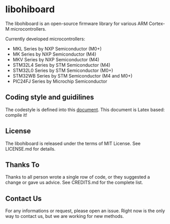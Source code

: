 # libohiboard

The libohiboard is an open-source firmware library for various ARM Cortex-M microcontrollers.

Currently developed microcontrollers:
* MKL Series by NXP Semiconductor (M0+)
* MK Series by NXP Semiconductor (M4)
* MKV Series by NXP Semiconductor (M4)
* STM32L4 Series by STM Semiconductor (M4)
* STM32L0 Series by STM Semiconductor (M0+)
* STM32WB Series by STM Semiconductor (M4 and M0+)
* PIC24FJ Series by Microchip Semiconductor

## Coding style and guidilines

The codestyle is defined into this [document](https://github.com/ohilab/codestyle).
This document is Latex based: compile it!

## License 

The libohiboard is released under the terms of MIT License.
See LICENSE.md for details.

## Thanks To

Thanks to all person wrote a single row of code, or they suggested a change or gave us advice.
See CREDITS.md for the complete list.

## Contact Us

For any informations or request, please open an issue.
Right now is the only way to contact us, but we are working for new methods.
